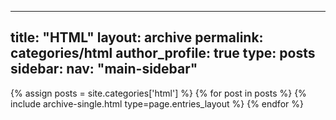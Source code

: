  ---
 title: "HTML"
 layout: archive
 permalink: categories/html
 author_profile: true
 type: posts
 sidebar:
   nav: "main-sidebar"
 ---

 {% assign posts = site.categories['html'] %}
 {% for post in posts %} {% include archive-single.html type=page.entries_layout %} {% endfor %}